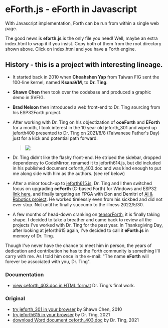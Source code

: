 # eForth.js - eForth in Javascript

With Javascript implementation, Forth can be run from within a single web page.

The good news is **eforth.js** is the only file you need! Well, maybe an extra index.html to wrap it if you insist. Copy both of them from the root directory shown above. Click on index.html and you have a Forth engine.

## History - this is a project with interesting lineage.
* It started back in 2010 when **Cheahshen Yap** from Taiwan FIG sent the 100-line kernel, named **KsanaVM**, to **Dr. Ting**.
* **Shawn Chen** then took over the codebase and produced a graphic demo in SVFIG.
* **Brad Nelson** then introduced a web front-end to Dr. Ting sourcing from his ESP32Forth project.
* After working with Dr. Ting on his objectization of **ooeForth** and **EForth** for a month, I took interest in the 10 year old jeforth_301 and wiped up jeforth400 presented to Dr. Ting on 2021/8/8 (Taiwanese Father's Day) just for a kick and potential path forward.

  > <img src="https://chochain.github.io/eForth.js/docs/jeforth400_snip1.png">
* Dr. Ting didn't like the flashy front-end. He striped the sidebar, dropped dependency to CodeMirror, renamed it to jeforth614.js, but did included in his published document ceforth_403.doc and was kind enough to put me along side with him as the authors. (see ref below)
* After a minor touch-up to [jeforth615.js](./orig/jeforth615.html), Dr. Ting and I then switched focus on upgrading **ceForth** (C-based Forth) for Windows and ESP32 [link here](https://github.com/chochain/eforth), and finally targeting an FPGA with Don and Demitri of [AI & Robotics project](https://www.facebook.com/groups/1304548976637542). He worked tirelessly even from his sickbed and did not ever stop. Not until he finally succumb to the illness 2022/5/30.
* A few months of head-down cranking on [tensorForth](https://github.com/chochain/tensorForth), it is finally taking shape. I decided to take a breather and came back to review all the projects I've worked with Dr. Ting for the past year. In Thanksgiving Day, after looking at jeforth615 again, I've decided to call it **eForth.js** in memory of Dr. Ting.

Though I've never have the chance to meet him in person, the years of dedication and contribution he has to the Forth community is something I'll carry with me. As I told him once in the e-mail: "The name **eForth** will forever be associated with you, Dr. Ting".

### Documentation
* [view ceforth_403.doc in HTML format](https://chochain.github.io/eForth.js/docs/ceforth_403.html) Dr. Ting's final work.

### Original
* [try jeforth_301 in your browser](https://chochain.github.io/eForth.js/orig/index_301.html) by Shawn Chen, 2010
* [try jeforth615 in your browser](https://chochain.github.io/eForth.js/orig/jeforth615.html) by Dr. Ting, 2021
* [download Word document ceforth_403.doc](.docs/ceforth_403.doc) by Dr. Ting, 2021
